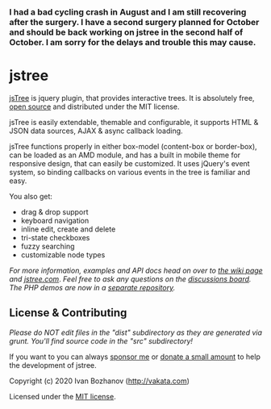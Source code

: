 ### I had a bad cycling crash in August and I am still recovering after the surgery. I have a second surgery planned for October and should be back working on jstree in the second half of October. I am sorry for the delays and trouble this may cause.


# jstree

[jsTree](http://www.jstree.com/) is jquery plugin, that provides interactive trees. It is absolutely free, [open source](https://github.com/vakata/jstree) and distributed under the MIT license.

jsTree is easily extendable, themable and configurable, it supports HTML & JSON data sources, AJAX & async callback loading.

jsTree functions properly in either box-model (content-box or border-box), can be loaded as an AMD module, and has a built in mobile theme for responsive design, that can easily be customized. It uses jQuery's event system, so binding callbacks on various events in the tree is familiar and easy.

You also get:
 * drag & drop support
 * keyboard navigation
 * inline edit, create and delete
 * tri-state checkboxes
 * fuzzy searching
 * customizable node types

_For more information, examples and API docs head on over to [the wiki page](https://github.com/vakata/jstree/wiki) and [jstree.com](http://www.jstree.com)_.
_Feel free to ask any questions on the [discussions board](https://github.com/vakata/jstree/discussions)._
_The PHP demos are now in a [separate repository](https://github.com/vakata/jstree-php-demos)._

## License & Contributing

_Please do NOT edit files in the "dist" subdirectory as they are generated via grunt. You'll find source code in the "src" subdirectory!_

If you want to you can always [sponsor me](https://github.com/sponsors/vakata) or [donate a small amount][paypal] to help the development of jstree.

[paypal]: https://www.paypal.com/cgi-bin/webscr?cmd=_xclick&business=paypal@vakata.com&currency_code=USD&amount=&return=http://jstree.com/donation&item_name=Buy+me+a+coffee+for+jsTree

Copyright (c) 2020 Ivan Bozhanov (http://vakata.com)

Licensed under the [MIT license](http://www.opensource.org/licenses/mit-license.php).
